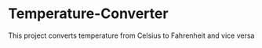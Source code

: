 # Temperature-Converter
This project converts temperature from Celsius to Fahrenheit and vice versa

